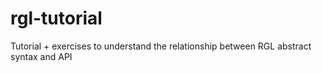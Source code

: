# rgl-tutorial
Tutorial + exercises to understand the relationship between RGL abstract syntax and API
